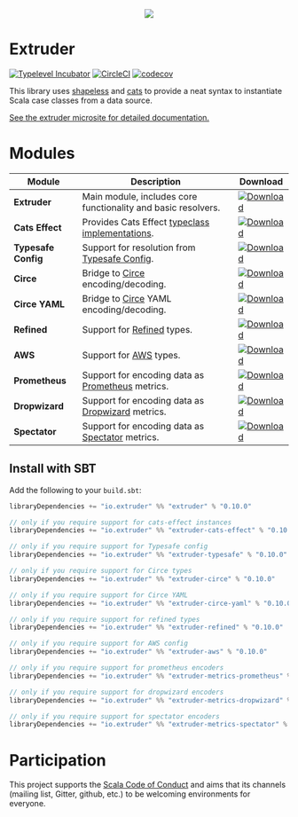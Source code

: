 <div style="text-align:center"><img src ="https://janstenpickle.github.io/extruder/img/extruder.svg" /></div>

# Extruder

[![Typelevel Incubator](https://img.shields.io/badge/typelevel-incubator-green.svg)](http://typelevel.org/projects) [![CircleCI](https://circleci.com/gh/janstenpickle/extruder/tree/master.svg?style=shield)](https://circleci.com/gh/janstenpickle/extruder/tree/master) [![codecov](https://codecov.io/gh/janstenpickle/extruder/branch/master/graph/badge.svg)](https://codecov.io/gh/janstenpickle/extruder)

This library uses [shapeless](https://github.com/milessabin/shapeless) and [cats](https://github.com/typelevel/cats) to provide a neat syntax to instantiate Scala case classes from a data source.

[See the extruder microsite for detailed documentation.](https://janstenpickle.github.io/extruder/)

# Modules
|Module|Description|Download|
|---|---|---|
| **Extruder**|Main module, includes core functionality and basic resolvers.|[ ![Download](https://api.bintray.com/packages/janstenpickle/extruder/extruder/images/download.svg) ](https://bintray.com/janstenpickle/extruder/extruder/_latestVersion)|
| **Cats Effect**|Provides Cats Effect [typeclass implementations](concepts.html#effects).|[ ![Download](https://api.bintray.com/packages/janstenpickle/extruder/extruder/images/download.svg) ](https://bintray.com/janstenpickle/extruder/extruder-cats-effect/_latestVersion)|
| **Typesafe Config**|Support for resolution from [Typesafe Config](https://github.com/typesafehub/config).|[ ![Download](https://api.bintray.com/packages/janstenpickle/extruder/extruder/images/download.svg) ](https://bintray.com/janstenpickle/extruder/extruder-typesafe/_latestVersion)|
| **Circe**|Bridge to [Circe](https://circe.github.io/circe/) encoding/decoding.|[ ![Download](https://api.bintray.com/packages/janstenpickle/extruder/extruder/images/download.svg) ](https://bintray.com/janstenpickle/extruder/extruder-circe/_latestVersion)|
| **Circe YAML**|Bridge to [Circe](https://circe.github.io/circe/) YAML encoding/decoding.|[ ![Download](https://api.bintray.com/packages/janstenpickle/extruder/extruder/images/download.svg) ](https://bintray.com/janstenpickle/extruder/extruder-circe/_latestVersion)|
| **Refined**|Support for [Refined](https://github.com/fthomas/refined) types.|[ ![Download](https://api.bintray.com/packages/janstenpickle/extruder/extruder/images/download.svg) ](https://bintray.com/janstenpickle/extruder/extruder-refined/_latestVersion)|
| **AWS**|Support for [AWS](https://aws.amazon.com/sdk-for-java/) types.|[ ![Download](https://api.bintray.com/packages/janstenpickle/extruder/extruder/images/download.svg) ](https://bintray.com/janstenpickle/extruder/extruder-aws/_latestVersion)|
| **Prometheus**|Support for encoding data as [Prometheus](https://prometheus.io) metrics.|[ ![Download](https://api.bintray.com/packages/janstenpickle/extruder/extruder/images/download.svg) ](https://bintray.com/janstenpickle/extruder/extruder-metrics-prometheus/_latestVersion)|
| **Dropwizard**|Support for encoding data as [Dropwizard](https://metrics.dropwizard.io) metrics.|[ ![Download](https://api.bintray.com/packages/janstenpickle/extruder/extruder/images/download.svg) ](https://bintray.com/janstenpickle/extruder/extruder-metrics-dropwizard/_latestVersion)|
| **Spectator**|Support for encoding data as [Spectator](https://github.com/Netflix/spectator) metrics.|[ ![Download](https://api.bintray.com/packages/janstenpickle/extruder/extruder/images/download.svg) ](https://bintray.com/janstenpickle/extruder/extruder-metrics-spectator/_latestVersion)|

## Install with SBT
Add the following to your `build.sbt`:
```scala
libraryDependencies += "io.extruder" %% "extruder" % "0.10.0"

// only if you require support for cats-effect instances
libraryDependencies += "io.extruder" %% "extruder-cats-effect" % "0.10.0"

// only if you require support for Typesafe config
libraryDependencies += "io.extruder" %% "extruder-typesafe" % "0.10.0"

// only if you require support for Circe types
libraryDependencies += "io.extruder" %% "extruder-circe" % "0.10.0"

// only if you require support for Circe YAML
libraryDependencies += "io.extruder" %% "extruder-circe-yaml" % "0.10.0"

// only if you require support for refined types
libraryDependencies += "io.extruder" %% "extruder-refined" % "0.10.0"

// only if you require support for AWS config
libraryDependencies += "io.extruder" %% "extruder-aws" % "0.10.0"

// only if you require support for prometheus encoders
libraryDependencies += "io.extruder" %% "extruder-metrics-prometheus" % "0.10.0"

// only if you require support for dropwizard encoders
libraryDependencies += "io.extruder" %% "extruder-metrics-dropwizard" % "0.10.0"

// only if you require support for spectator encoders
libraryDependencies += "io.extruder" %% "extruder-metrics-spectator" % "0.10.0"
```

# Participation

This project supports the [Scala Code of Conduct](https://typelevel.org/code-of-conduct.html) and aims that its channels
(mailing list, Gitter, github, etc.) to be welcoming environments for everyone.

